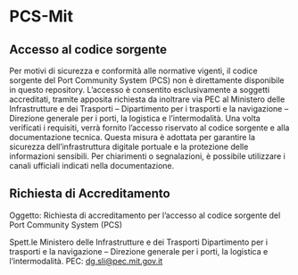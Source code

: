 # PCS-Mit

## Accesso al codice sorgente

Per motivi di sicurezza e conformità alle normative vigenti, il codice sorgente del Port Community System (PCS) non è direttamente disponibile in questo repository.
L’accesso è consentito esclusivamente a soggetti accreditati, tramite apposita richiesta da inoltrare via PEC al Ministero delle Infrastrutture e dei Trasporti – Dipartimento per i trasporti e la navigazione – Direzione generale per i porti, la logistica e l’intermodalità.
Una volta verificati i requisiti, verrà fornito l’accesso riservato al codice sorgente e alla documentazione tecnica.
Questa misura è adottata per garantire la sicurezza dell’infrastruttura digitale portuale e la protezione delle informazioni sensibili.
Per chiarimenti o segnalazioni, è possibile utilizzare i canali ufficiali indicati nella documentazione.


## Richiesta di Accreditamento

Oggetto: Richiesta di accreditamento per l’accesso al codice sorgente del Port Community System (PCS)

Spett.le Ministero delle Infrastrutture e dei Trasporti
Dipartimento per i trasporti e la navigazione – Direzione generale per i porti, la logistica e l’intermodalità.
PEC: dg.sli@pec.mit.gov.it
